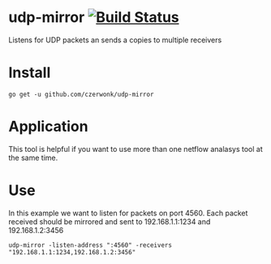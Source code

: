 # udp-mirror [![Build Status](https://travis-ci.org/czerwonk/udp-mirror.svg)][travis]
Listens for UDP packets an sends a copies to multiple receivers

# Install
```
go get -u github.com/czerwonk/udp-mirror
```
# Application
This tool is helpful if you want to use more than one netflow analasys tool at the same time.

# Use
In this example we want to listen for packets on port 4560. Each packet received should be mirrored and sent to 192.168.1.1:1234 and 192.168.1.2:3456 
```
udp-mirror -listen-address ":4560" -receivers "192.168.1.1:1234,192.168.1.2:3456"
```
[travis]: https://travis-ci.org/czerwonk/udp-mirror
